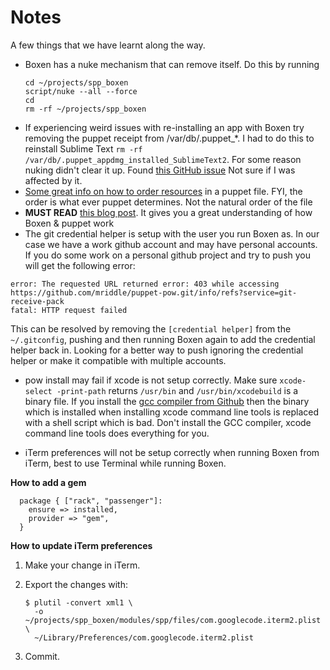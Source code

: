 # Notes

A few things that we have learnt along the way.

- Boxen has a nuke mechanism that can remove itself. Do this by running
  ```
  cd ~/projects/spp_boxen
  script/nuke --all --force
  cd 
  rm -rf ~/projects/spp_boxen
  ```
- If experiencing weird issues with re-installing an app with Boxen try removing the puppet receipt from /var/db/.puppet_*. I had to do this to reinstall Sublime Text `rm -rf /var/db/.puppet_appdmg_installed_SublimeText2`. For some reason nuking didn't clear it up. Found [this GitHub issue](https://github.com/boxen/our-boxen/issues/84) Not sure if I was affected by it.
- [Some great info on how to order resources](http://docs.puppetlabs.com/learning/ordering.html) in a puppet file. FYI, the order is what ever puppet determines. Not the natural order of the file
- **MUST READ** [this blog post](http://garylarizza.com/blog/2013/02/15/puppet-plus-github-equals-laptop-love/). It gives you a great understanding of how Boxen & puppet work
- The git credential helper is setup with the user you run Boxen as. In our case we have a work github account and may have personal accounts. If you do some work on a personal github project and try to push you will get the following error:

```
error: The requested URL returned error: 403 while accessing https://github.com/mriddle/puppet-pow.git/info/refs?service=git-receive-pack
fatal: HTTP request failed
```
This can be resolved by removing the `[credential helper]` from the `~/.gitconfig`, pushing and then running Boxen again to add the credential helper back in. Looking for a better way to push ignoring the credential helper or make it compatible with multiple accounts.
- pow install may fail if xcode is not setup correctly. Make sure `xcode-select -print-path` returns `/usr/bin` and `/usr/bin/xcodebuild` is a binary file. If you install the [gcc compiler from Github](https://github.com/kennethreitz/osx-gcc-installer) then the binary which is installed when installing xcode command line tools is replaced with a shell script which is bad. Don't install the GCC compiler, xcode command line tools does everything for you.

- iTerm preferences will not be setup correctly when running Boxen from iTerm, best to use Terminal while running Boxen.

**How to add a gem**

```puppet
  package { ["rack", "passenger"]:
    ensure => installed,
    provider => "gem",
  }
```
**How to update iTerm preferences**

 1. Make your change in iTerm.
 2. Export the changes with:

    ```shell
    $ plutil -convert xml1 \
      -o ~/projects/spp_boxen/modules/spp/files/com.googlecode.iterm2.plist \
      ~/Library/Preferences/com.googlecode.iterm2.plist
    ```
 3. Commit.
